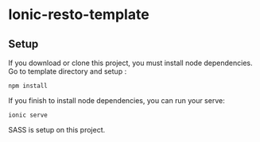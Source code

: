 # Ionic-resto-template

## Setup

If you download or clone this project, you must install node dependencies.
Go to template directory and setup :

`npm install`

If you finish to install node dependencies, you can run your serve:

`ionic serve`


SASS is setup on this project. 